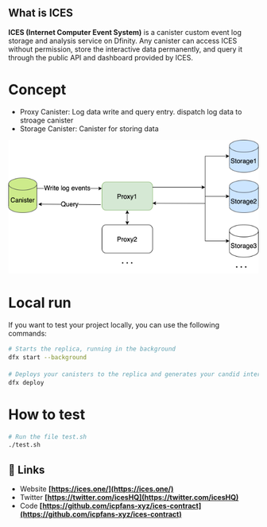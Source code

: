 
## What is ICES

**ICES (Internet Computer Event System)** is a canister custom event log storage and analysis service on Dfinity. Any canister can access ICES without permission, store the interactive data permanently, and query it through the public API and dashboard provided by ICES.




# Concept
* Proxy Canister: Log data write and query entry. dispatch log data to stroage canister
* Storage Canister: Canister for storing data



![ices](./ices.png)



# Local run

If you want to test your project locally, you can use the following commands:

```bash
# Starts the replica, running in the background
dfx start --background

# Deploys your canisters to the replica and generates your candid interface
dfx deploy
```

# How to test

```bash
# Run the file test.sh
./test.sh

```

## 🔗 Links

* Website **[https://ices.one/](https://ices.one/)**
* Twitter **[https://twitter.com/icesHQ](https://twitter.com/icesHQ)**
* Code **[https://github.com/icpfans-xyz/ices-contract](https://github.com/icpfans-xyz/ices-contract)**

